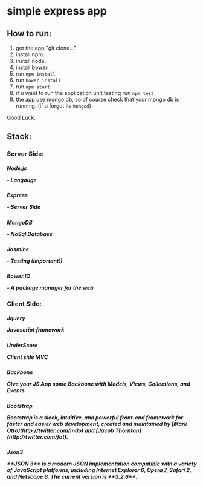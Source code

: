 # simple express app

## How to run:
1. get the app "git clone..."
2. install npm.
3. install node.
4. install bower.
5. run `npm install`
6. run `bower install`
7. run `npm start`
8. if u want to run the application unit testing run `npm test`
9. the app use mongo db, so of course check that your mongo db is runnnig. (if u forgot its `mongod`)

Good Luck.

## Stack:

### Server Side:
<h5>Node.js 		 <p>- Langauge</p></h5>
<h5>Express		 <p>- Server Side</p></h5>
<h5>MongoDB		 <p>- NoSql Database</p></h5>
<h5>Jasmine		 <p>- Testing (Important!)</p></h5>
<h5>Bower.IO 		 <p>- A package manager for the web</p></h5>


### Client Side:
<h5>Jquery 		 <p>Javascript framework</p></h5>	
<h5>UnderScore	 <p>Client side MVC</p></h5>
<h5>Backbone  	 <p>Give your JS App some Backbone with Models, Views, Collections, and Events.</p></h5>
<h5>Bootstrap 	 <p>Bootstrap is a sleek, intuitive, and powerful front-end framework for faster and easier web development, created and maintained by [Mark Otto](http://twitter.com/mdo) and [Jacob Thornton](http://twitter.com/fat).
</p></h5>
<h5>Json3 <p>**JSON 3** is a modern JSON implementation compatible with a variety of JavaScript platforms, including Internet Explorer 6, Opera 7, Safari 2, and Netscape 6. The current version is **3.2.6**.
</p></h5>
